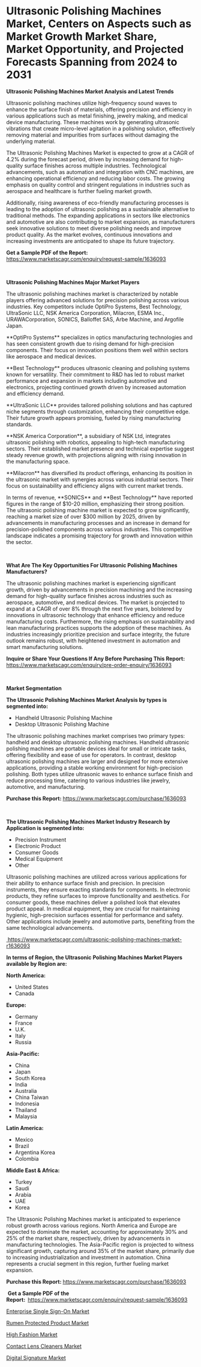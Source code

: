 <p><h1>Ultrasonic Polishing Machines Market, Centers on Aspects such as Market Growth Market Share, Market Opportunity, and Projected Forecasts Spanning from 2024 to 2031</h1></p><p><strong>Ultrasonic Polishing Machines Market Analysis and Latest Trends</strong></p>
<p><p>Ultrasonic polishing machines utilize high-frequency sound waves to enhance the surface finish of materials, offering precision and efficiency in various applications such as metal finishing, jewelry making, and medical device manufacturing. These machines work by generating ultrasonic vibrations that create micro-level agitation in a polishing solution, effectively removing material and impurities from surfaces without damaging the underlying material.</p><p>The Ultrasonic Polishing Machines Market is expected to grow at a CAGR of 4.2% during the forecast period, driven by increasing demand for high-quality surface finishes across multiple industries. Technological advancements, such as automation and integration with CNC machines, are enhancing operational efficiency and reducing labor costs. The growing emphasis on quality control and stringent regulations in industries such as aerospace and healthcare is further fueling market growth.</p><p>Additionally, rising awareness of eco-friendly manufacturing processes is leading to the adoption of ultrasonic polishing as a sustainable alternative to traditional methods. The expanding applications in sectors like electronics and automotive are also contributing to market expansion, as manufacturers seek innovative solutions to meet diverse polishing needs and improve product quality. As the market evolves, continuous innovations and increasing investments are anticipated to shape its future trajectory.</p></p>
<p><strong>Get a Sample PDF of the Report:&nbsp;</strong> <a href="https://www.marketscagr.com/enquiry/request-sample/1636093">https://www.marketscagr.com/enquiry/request-sample/1636093</a></p>
<p>&nbsp;</p>
<p><strong>Ultrasonic Polishing Machines Major Market Players</strong></p>
<p><p>The ultrasonic polishing machines market is characterized by notable players offering advanced solutions for precision polishing across various industries. Key competitors include OptiPro Systems, Best Technology, UltraSonic LLC, NSK America Corporation, Milacron, ESMA Inc., URAWACorporation, SONICS, Balloffet SAS, Arbe Machine, and Argofile Japan.</p><p>**OptiPro Systems** specializes in optics manufacturing technologies and has seen consistent growth due to rising demand for high-precision components. Their focus on innovation positions them well within sectors like aerospace and medical devices.</p><p>**Best Technology** produces ultrasonic cleaning and polishing systems known for versatility. Their commitment to R&D has led to robust market performance and expansion in markets including automotive and electronics, projecting continued growth driven by increased automation and efficiency demand.</p><p>**UltraSonic LLC** provides tailored polishing solutions and has captured niche segments through customization, enhancing their competitive edge. Their future growth appears promising, fueled by rising manufacturing standards.</p><p>**NSK America Corporation**, a subsidiary of NSK Ltd, integrates ultrasonic polishing with robotics, appealing to high-tech manufacturing sectors. Their established market presence and technical expertise suggest steady revenue growth, with projections aligning with rising innovation in the manufacturing space.</p><p>**Milacron** has diversified its product offerings, enhancing its position in the ultrasonic market with synergies across various industrial sectors. Their focus on sustainability and efficiency aligns with current market trends.</p><p>In terms of revenue, **SONICS** and **Best Technology** have reported figures in the range of $10-20 million, emphasizing their strong position. The ultrasonic polishing machine market is expected to grow significantly, reaching a market size of over $300 million by 2025, driven by advancements in manufacturing processes and an increase in demand for precision-polished components across various industries. This competitive landscape indicates a promising trajectory for growth and innovation within the sector.</p></p>
<p>&nbsp;</p>
<p><strong>What Are The Key Opportunities For Ultrasonic Polishing Machines Manufacturers?</strong></p>
<p><p>The ultrasonic polishing machines market is experiencing significant growth, driven by advancements in precision machining and the increasing demand for high-quality surface finishes across industries such as aerospace, automotive, and medical devices. The market is projected to expand at a CAGR of over 8% through the next five years, bolstered by innovations in ultrasonic technology that enhance efficiency and reduce manufacturing costs. Furthermore, the rising emphasis on sustainability and lean manufacturing practices supports the adoption of these machines. As industries increasingly prioritize precision and surface integrity, the future outlook remains robust, with heightened investment in automation and smart manufacturing solutions.</p></p>
<p><strong>Inquire or Share Your Questions If Any Before Purchasing This Report:</strong> <a href="https://www.marketscagr.com/enquiry/pre-order-enquiry/1636093">https://www.marketscagr.com/enquiry/pre-order-enquiry/1636093</a></p>
<p>&nbsp;</p>
<p><strong>Market Segmentation</strong></p>
<p><strong>The Ultrasonic Polishing Machines Market Analysis by types is segmented into:</strong></p>
<p><ul><li>Handheld Ultrasonic Polishing Machine</li><li>Desktop Ultrasonic Polishing Machine</li></ul></p>
<p><p>The ultrasonic polishing machines market comprises two primary types: handheld and desktop ultrasonic polishing machines. Handheld ultrasonic polishing machines are portable devices ideal for small or intricate tasks, offering flexibility and ease of use for operators. In contrast, desktop ultrasonic polishing machines are larger and designed for more extensive applications, providing a stable working environment for high-precision polishing. Both types utilize ultrasonic waves to enhance surface finish and reduce processing time, catering to various industries like jewelry, automotive, and manufacturing.</p></p>
<p><strong>Purchase this Report:&nbsp;</strong><a href="https://www.marketscagr.com/purchase/1636093">https://www.marketscagr.com/purchase/1636093</a></p>
<p>&nbsp;</p>
<p><strong>The Ultrasonic Polishing Machines Market Industry Research by Application is segmented into:</strong></p>
<p><ul><li>Precision Instrument</li><li>Electronic Product</li><li>Consumer Goods</li><li>Medical Equipment</li><li>Other</li></ul></p>
<p><p>Ultrasonic polishing machines are utilized across various applications for their ability to enhance surface finish and precision. In precision instruments, they ensure exacting standards for components. In electronic products, they refine surfaces to improve functionality and aesthetics. For consumer goods, these machines deliver a polished look that elevates product appeal. In medical equipment, they are crucial for maintaining hygienic, high-precision surfaces essential for performance and safety. Other applications include jewelry and automotive parts, benefiting from the same technological advancements.</p></p>
<p><a href="https://www.marketscagr.com/ultrasonic-polishing-machines-market-r1636093">&nbsp;https://www.marketscagr.com/ultrasonic-polishing-machines-market-r1636093</a></p>
<p><strong>In terms of Region, the Ultrasonic Polishing Machines Market Players available by Region are:</strong></p>
<p>
    <p> <strong> North America: </strong>
        <ul>
            <li>United States</li>
            <li>Canada</li>
        </ul>
        </p> 
    <p> <strong> Europe: </strong>
        <ul>
            <li>Germany</li>
            <li>France</li>
            <li>U.K.</li>
            <li>Italy</li>
            <li>Russia</li>
        </ul>
        </p> 
    <p> <strong> Asia-Pacific: </strong>
        <ul>
            <li>China</li>
            <li>Japan</li>
            <li>South Korea</li>
            <li>India</li>
            <li>Australia</li>
            <li>China Taiwan</li>
            <li>Indonesia</li>
            <li>Thailand</li>
            <li>Malaysia</li>
        </ul>
        </p> 
    <p> <strong> Latin America: </strong>
        <ul>
            <li>Mexico</li>
            <li>Brazil</li>
            <li>Argentina Korea</li>
            <li>Colombia</li>
        </ul>
        </p> 
    <p> <strong> Middle East & Africa: </strong>
        <ul>
            <li>Turkey</li>
            <li>Saudi</li>
            <li>Arabia</li>
            <li>UAE</li>
            <li>Korea</li>
        </ul>
    </p>
    </p>
<p><p>The Ultrasonic Polishing Machines market is anticipated to experience robust growth across various regions. North America and Europe are expected to dominate the market, accounting for approximately 30% and 25% of the market share, respectively, driven by advancements in manufacturing technologies. The Asia-Pacific region is projected to witness significant growth, capturing around 35% of the market share, primarily due to increasing industrialization and investment in automation. China represents a crucial segment in this region, further fueling market expansion.</p></p>
<p><strong>Purchase this Report: </strong><a href="https://www.marketscagr.com/purchase/1636093">https://www.marketscagr.com/purchase/1636093</a></p>
<p>&nbsp;<strong>Get a Sample PDF of the Report:&nbsp;&nbsp;</strong><a href="https://www.marketscagr.com/enquiry/request-sample/1636093">https://www.marketscagr.com/enquiry/request-sample/1636093</a></p>
<p><strong></strong></p>
<p><p><a href="https://medium.com/@lillianamurazik2023/global-enterprise-single-sign-on-market-size-is-expected-to-experience-a-cagr-of-4-2-4bfa99346cf6?postPublishedType=repub">Enterprise Single Sign-On Market</a></p><p><a href="https://medium.com/@lillianamurazik2023/how-the-rumen-protected-product-market-is-changing-from-2024-to-2031-18e9a5ad9d5c?postPublishedType=repub">Rumen Protected Product Market</a></p><p><a href="https://issuu.com/reportprime-2/docs/high-fashion-market-size-2030.pptx_c02125f1c365b8">High Fashion Market</a></p><p><a href="https://issuu.com/reportprime-2/docs/contact-lens-cleaners-market-size-2_9b5324680d2110">Contact Lens Cleaners Market</a></p><p><a href="https://www.linkedin.com/pulse/insights-digital-signature-market-size-which-expanding-ooyzc">Digital Signature Market</a></p></p>
